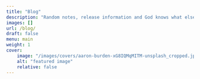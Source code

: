 ```yaml
---
title: "Blog"
description: "Random notes, release information and God knows what else..."
images: []
url: /blog/
draft: false
menu: main
weight: 1
cover:
    image: "/images/covers/aaron-burden-xG8IQMqMITM-unsplash_cropped.jpg"
    alt: "featured image"
    relative: false
---
```

